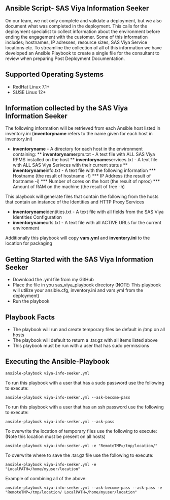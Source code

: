 
Ansible Script- SAS Viya Information Seeker
-
On our team, we not only complete and validate a deployment, but we also document what was completed in the deployment.  This calls for the deployment specialist to collect information about the environment before ending the engagement with the customer.  Some of this information includes; hostnames, IP adresses, resource sizes, SAS Viya Service locations etc.  To streamline the collection of all of this information we have developed an Ansible Playbook to create a single file for the consultant to review when preparing Post Deployment Documentation.

Supported Operating Systems
--
* RedHat Linux 7.1+
* SUSE Linux 12+

Information collected by the SAS Viya Information Seeker
--
The following information will be retrieved from each Ansible host listed in inventory.ini (**inventoryname** refers to the name given for each host in inventory.ini)
* **inventoryname** - A directory for each host in the environment containing:
** **inventoryname**rpm.txt - A text file with ALL SAS Viya RPMS installed on the host 
** **inventoryname**services.txt - A text file with ALL SAS Viya Serivces with their current status
** **inventoryname**info.txt - A text file with the following information
*** Hostname (the result of hostname -f)
*** IP Address (the result of hostname -i)
*** Number of cores on the host (the result of nproc)
*** Amount of RAM on the machine (the result of free -h)

This playbook will generate files that contain the following from the hosts that contain an instance of the Identities and HTTP Proxy Services
* **inventoryname**identities.txt - A text file with all fields from the SAS Viya Identities Configuration
* **inventoryname**urls.txt - A text file with all ACTIVE URLs for the current environment

Additionally this playbook will copy **vars.yml** and **inventory.ini** to the location for packaging

Getting Started with the SAS Viya Information Seeker
--
* Download the .yml file from my GitHub
* Place the file in you sas_viya_playbook directory (NOTE: This playbook will utilize your ansible.cfg, inventory.ini and vars.yml from the deployment)
* Run the playbook

Playbook Facts
--
* The playbook will run and create temporary files be default in /tmp on all hosts
* The playbook will default to return a .tar.gz with all items listed above
* This playbook must be run with a user that has sudo permissions

Executing the Ansible-Playbook
--

    ansible-playbook viya-info-seeker.yml
To run this playbook with a user that has a sudo password use the following to execute:
    
    ansible-playbook viya-info-seeker.yml --ask-become-pass
To run this playbook with a user that has an ssh password use the following to execute:
    
    ansible-playbook viya-info-seeker.yml --ask-pass  
To overwrite the location of temporary files use the following to execute: (Note this location must be present on all hosts)
    
    ansible-playbook viya-info-seeker.yml -e "RemoteTMP=/tmp/location/"
To overwrite where to save the .tar.gz file use the following to execute:
    
    ansible-playbook viya-info-seeker.yml -e "LocalPATH=/home/myuser/location"
Example of combining all of the above:
    
    ansible-playbook viya-info-seeker.yml --ask-become-pass --ask-pass -e "RemoteTMP=/tmp/location/ LocalPATH=/home/myuser/location"

